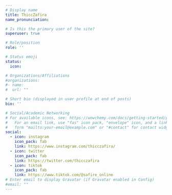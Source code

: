 ```yaml
---
# Display name
title: ThiccZafira
name_pronunciation:

# Is this the primary user of the site?
superuser: true

# Role/position
role: ''

# Status emoji
status:
  icon:

# Organizations/Affiliations
#organizations:
#- name: 
#  url: ""

# Short bio (displayed in user profile at end of posts)
bio: ''

# Social/Academic Networking
# For available icons, see: https://wowchemy.com/docs/getting-started/page-builder/#icons
#   For an email link, use "fas" icon pack, "envelope" icon, and a link in the
#   form "mailto:your-email@example.com" or "#contact" for contact widget.
social:
  - icon: instagram
    icon_pack: fab
    link: https://www.instagram.com/thicczafira/
  - icon: twitter
    icon_pack: fab
    link: https://twitter.com/thicczafira
  - icon: tiktok
    icon_pack: fab
    link: https://www.tiktok.com/@safire_online
# Enter email to display Gravatar (if Gravatar enabled in Config)
#email: ""
---
```

